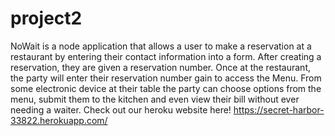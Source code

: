 # project2
NoWait is a node application that allows a user to make a reservation at a restaurant by entering their contact information into a form. After creating a reservation, they are given a reservation number.  Once at the restaurant, the party will enter their reservation number gain to access the Menu. From  some electronic device at their table the party can choose options from the menu, submit them to the kitchen and even view their bill without ever needing a waiter.
Check out our heroku website here! https://secret-harbor-33822.herokuapp.com/
